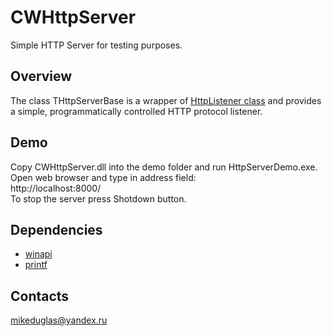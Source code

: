 # CWHttpServer
Simple HTTP Server for testing purposes.

## Overview
The class THttpServerBase is a wrapper of [HttpListener class](https://docs.microsoft.com/dotnet/api/system.net.httplistener?view=net-6.0)
and provides a simple, programmatically controlled HTTP protocol listener.

## Demo
Copy CWHttpServer.dll into the demo folder and run HttpServerDemo.exe. Open web browser and type in address field:  
http://localhost:8000/  
To stop the server press Shotdown button.

## Dependencies
- [winapi](https://github.com/mikeduglas/winapi)
- [printf](https://github.com/mikeduglas/printf)

## Contacts
mikeduglas@yandex.ru
